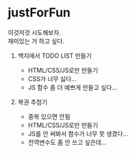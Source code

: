 # justForFun
이것저것 시도해보자.</br>
재미있는 거 하고 싶다.

1. 백지에서 TODO LIST 만들기
    - HTML/CSS/JS로만 만들기
    - CSS가 너무 싫다...
    - JS 함수 좀 더 예쁘게 만들고 싶다...
    
2. 복권 추첨기
    - 중복 있으면 안됨
    - HTML/CSS/JS로만 만들기
    - JS를 안 써봐서 함수가 너무 못 생겼다...
    - 전역변수도 좀 안 쓰고 싶은데...
